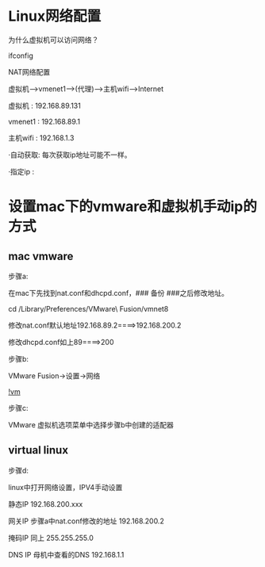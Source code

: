 # Linux网络配置

为什么虚拟机可以访问网络？

ifconfig

NAT网络配置

虚拟机-->vmenet1-->(代理)-->主机wifi-->Internet

虚拟机   :  192.168.89.131

vmenet1  :  192.168.89.1

主机wifi :  192.168.1.3

·自动获取: 每次获取ip地址可能不一样。

·指定ip  :

# 设置mac下的vmware和虚拟机手动ip的方式

## mac vmware

步骤a:

  在mac下先找到nat.conf和dhcpd.conf，### 备份 ###之后修改地址。

  cd /Library/Preferences/VMware\ Fusion/vmnet8

  修改nat.conf默认地址192.168.89.2====>192.168.200.2

  修改dhcpd.conf如上89====>200

步骤b:

  VMware Fusion->设置->网络

  [!vm](./vmsetting.png)

步骤c:

  VMware 虚拟机选项菜单中选择步骤b中创建的适配器

## virtual linux

步骤d:

  linux中打开网络设置，IPV4手动设置

  静态IP                           192.168.200.xxx

  网关IP 步骤a中nat.conf修改的地址 192.168.200.2

  掩码IP 同上                      255.255.255.0

  DNS IP 母机中查看的DNS           192.168.1.1

